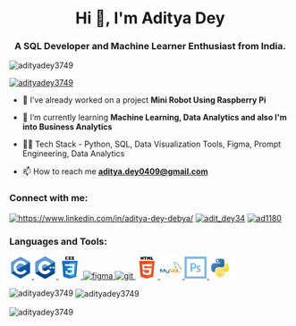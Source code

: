 <h1 align="center">Hi 👋, I'm Aditya Dey</h1>
<h3 align="center">A SQL Developer and Machine Learner Enthusiast from India.</h3>

<p align="left"> <img src="https://komarev.com/ghpvc/?username=adityadey3749&label=Profile%20views&color=0e75b6&style=flat" alt="adityadey3749" /> </p>

<p align="left"> <a href="https://github.com/ryo-ma/github-profile-trophy"><img src="https://github-profile-trophy.vercel.app/?username=adityadey3749" alt="adityadey3749" /></a> </p>

- 🔭 I’ve already worked on a project **Mini Robot Using Raspberry Pi**

- 🌱 I’m currently learning **Machine Learning, Data Analytics and also I'm into Business Analytics**

- 👨‍💻 Tech Stack - Python, SQL, Data Visualization Tools, Figma, Prompt Engineering, Data Analytics

- 📫 How to reach me **aditya.dey0409@gmail.com**

<h3 align="left">Connect with me:</h3>
<p align="left">
<a href="https://linkedin.com/in/https://www.linkedin.com/in/aditya-dey-debya/" target="blank"><img align="center" src="https://raw.githubusercontent.com/rahuldkjain/github-profile-readme-generator/master/src/images/icons/Social/linked-in-alt.svg" alt="https://www.linkedin.com/in/aditya-dey-debya/" height="30" width="40" /></a>
<a href="https://instagram.com/adit_dey34" target="blank"><img align="center" src="https://raw.githubusercontent.com/rahuldkjain/github-profile-readme-generator/master/src/images/icons/Social/instagram.svg" alt="adit_dey34" height="30" width="40" /></a>
<a href="https://www.hackerrank.com/ad1180" target="blank"><img align="center" src="https://raw.githubusercontent.com/rahuldkjain/github-profile-readme-generator/master/src/images/icons/Social/hackerrank.svg" alt="ad1180" height="30" width="40" /></a>
</p>

<h3 align="left">Languages and Tools:</h3>
<p align="left"> <a href="https://www.cprogramming.com/" target="_blank" rel="noreferrer"> <img src="https://raw.githubusercontent.com/devicons/devicon/master/icons/c/c-original.svg" alt="c" width="40" height="40"/> </a> <a href="https://www.w3schools.com/cpp/" target="_blank" rel="noreferrer"> <img src="https://raw.githubusercontent.com/devicons/devicon/master/icons/cplusplus/cplusplus-original.svg" alt="cplusplus" width="40" height="40"/> </a> <a href="https://www.w3schools.com/css/" target="_blank" rel="noreferrer"> <img src="https://raw.githubusercontent.com/devicons/devicon/master/icons/css3/css3-original-wordmark.svg" alt="css3" width="40" height="40"/> </a> <a href="https://www.figma.com/" target="_blank" rel="noreferrer"> <img src="https://www.vectorlogo.zone/logos/figma/figma-icon.svg" alt="figma" width="40" height="40"/> </a> <a href="https://git-scm.com/" target="_blank" rel="noreferrer"> <img src="https://www.vectorlogo.zone/logos/git-scm/git-scm-icon.svg" alt="git" width="40" height="40"/> </a> <a href="https://www.w3.org/html/" target="_blank" rel="noreferrer"> <img src="https://raw.githubusercontent.com/devicons/devicon/master/icons/html5/html5-original-wordmark.svg" alt="html5" width="40" height="40"/> </a> <a href="https://www.mysql.com/" target="_blank" rel="noreferrer"> <img src="https://raw.githubusercontent.com/devicons/devicon/master/icons/mysql/mysql-original-wordmark.svg" alt="mysql" width="40" height="40"/> </a> <a href="https://www.photoshop.com/en" target="_blank" rel="noreferrer"> <img src="https://raw.githubusercontent.com/devicons/devicon/master/icons/photoshop/photoshop-line.svg" alt="photoshop" width="40" height="40"/> </a> <a href="https://www.python.org" target="_blank" rel="noreferrer"> <img src="https://raw.githubusercontent.com/devicons/devicon/master/icons/python/python-original.svg" alt="python" width="40" height="40"/> </a> </p>

<p><img align="left" src="https://github-readme-stats.vercel.app/api/top-langs?username=adityadey3749&show_icons=true&locale=en&layout=compact" alt="adityadey3749" /></p>

<p>&nbsp;<img align="center" src="https://github-readme-stats.vercel.app/api?username=adityadey3749&show_icons=true&locale=en" alt="adityadey3749" /></p>

<p><img align="center" src="https://github-readme-streak-stats.herokuapp.com/?user=adityadey3749&" alt="adityadey3749" /></p>

